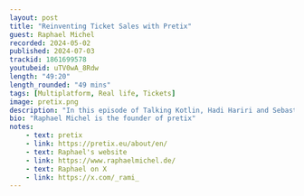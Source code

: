 ```yaml
---
layout: post
title: "Reinventing Ticket Sales with Pretix"
guest: Raphael Michel
recorded: 2024-05-02
published: 2024-07-03
trackid: 1861699578
youtubeid: uTV0wA_8Rdw
length: "49:20"
length_rounded: "49 mins"
tags: [Multiplatform, Real life, Tickets]
image: pretix.png
description: "In this episode of Talking Kotlin, Hadi Hariri and Sebastian Aigner chat with Raphael Michel, the founder of pretix, an open-source ticketing system. Raphael shares his fascinating journey, from building pretix to solve a conference ticketing problem to becoming a full-fledged company with a global reach. The conversation dives into the complexities of event ticketing, the challenges of the pandemic, and the surprising new markets pretix entered, like managing access for public swimming pools in Berlin."
bio: "Raphael Michel is the founder of pretix"
notes:
    - text: pretix
    - link: https://pretix.eu/about/en/
    - text: Raphael's website 
    - link: https://www.raphaelmichel.de/
    - text: Raphael on X
    - link: https://x.com/_rami_
---
```

